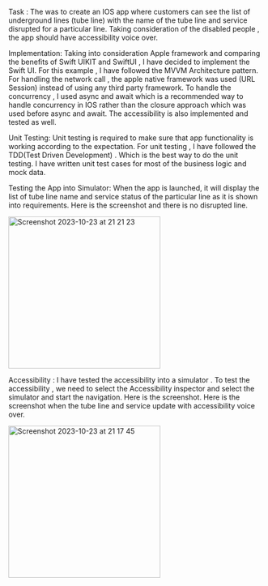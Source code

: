 Task : The was to create an IOS app where customers can see the list of underground lines (tube line) with the name of the tube line and service disrupted for a particular line. Taking consideration of the disabled people , the app should have accessibility voice over. 

Implementation:  Taking into consideration Apple framework and comparing the benefits of Swift UIKIT and SwiftUI , I have decided to implement the Swift UI.  For this example , I have followed the MVVM Architecture pattern. For handling the network call , the apple native framework was used (URL Session) instead of using any third party framework. To handle the concurrency , I used async and await which is a recommended way to handle concurrency in IOS rather than the closure approach which was used before  async and await. The accessibility is also implemented and tested as well. 

Unit Testing: Unit testing is required to make sure that app functionality is working according to the expectation. For unit testing , I have followed the TDD(Test Driven Development) . Which is the best way to do the unit testing. I have written unit test cases for most of the business logic and mock data. 

Testing the App into Simulator: When the app is launched, it will display the list of tube line name and service status of the particular line as it is shown into requirements. Here is the screenshot  and there is no  disrupted line.

<img width="300" alt="Screenshot 2023-10-23 at 21 21 23" src="https://github.com/MohammadHossanICT/ChallangeDemo/assets/100123501/57df0601-8973-4709-81fc-582bf1e5c3bd">

Accessibility : I have tested the accessibility into a simulator . To test the accessibility , we need to  select the Accessibility inspector and select the simulator and start the navigation. Here is the screenshot.  Here is the screenshot when the tube line and service update with accessibility voice over.

<img width="300" alt="Screenshot 2023-10-23 at 21 17 45" src="https://github.com/MohammadHossanICT/ChallangeDemo/assets/100123501/93ea62e5-eade-46d6-8f3b-aeb740c181ca">

